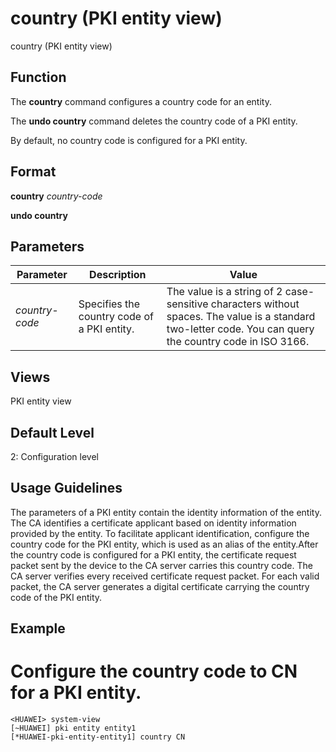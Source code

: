 country (PKI entity view)
=========================

country (PKI entity view)

Function
--------



The **country** command configures a country code for an entity.

The **undo country** command deletes the country code of a PKI entity.



By default, no country code is configured for a PKI entity.


Format
------

**country** *country-code*

**undo country**


Parameters
----------

| Parameter | Description | Value |
| --- | --- | --- |
| *country-code* | Specifies the country code of a PKI entity. | The value is a string of 2 case-sensitive characters without spaces.  The value is a standard two-letter code. You can query the country code in ISO 3166. |



Views
-----

PKI entity view


Default Level
-------------

2: Configuration level


Usage Guidelines
----------------

The parameters of a PKI entity contain the identity information of the entity. The CA identifies a certificate applicant based on identity information provided by the entity. To facilitate applicant identification, configure the country code for the PKI entity, which is used as an alias of the entity.After the country code is configured for a PKI entity, the certificate request packet sent by the device to the CA server carries this country code. The CA server verifies every received certificate request packet. For each valid packet, the CA server generates a digital certificate carrying the country code of the PKI entity.


Example
-------

# Configure the country code to CN for a PKI entity.
```
<HUAWEI> system-view
[~HUAWEI] pki entity entity1
[*HUAWEI-pki-entity-entity1] country CN

```